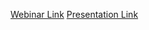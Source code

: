 [Webinar Link](https://youtu.be/vb9teacNj2M)
[Presentation Link](https://docs.google.com/presentation/d/1uJs52Q35y5BSWNtqVBL0SZNnkWDaFIB_JT4OkV0X--A/edit#slide=id.p)